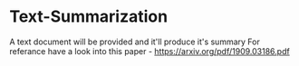 # Text-Summarization
A text document will be provided and it'll produce it's summary 
For referance have a look into this paper - https://arxiv.org/pdf/1909.03186.pdf

